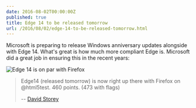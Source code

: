 ```yaml
---
date: 2016-08-02T00:00:00Z
published: true
title: Edge 14 to be released tomorrow
url: /2016/08/02/edge-14-to-be-released-tomorrow.html
---
```


Microsoft is preparing to release Windows anniversary updates alongside with Edge 14. What's great is how much more compliant Edge is. Microsoft did a great job in ensuring this in the recent years:

![Edge 14 is on par with Firefox](/public/images/edge-improvements.png)

> Edge14 (released tomorrow) is now right up there with Firefox on @html5test. 460 points. (473 with flags)
>
> -- [David Storey](https://twitter.com/dstorey/status/760176826257805312)